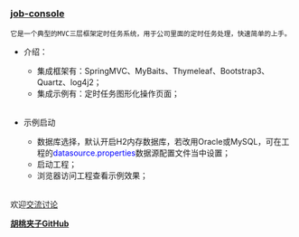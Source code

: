 ### [job-console](https://github.com/wangxinforme/job-console)
<code>它是一个典型的MVC三层框架定时任务系统，用于公司里面的定时任务处理，快速简单的上手。</code>

+ 介绍：
	+ 集成框架有：SpringMVC、MyBaits、Thymeleaf、Bootstrap3、Quartz、log4j2；
	+ 集成示例有：定时任务图形化操作页面；</br></br>

+ 示例启动
	+ 数据库选择，默认开启H2内存数据库，若改用Oracle或MySQL，可在工程的<font color="blue">datasource.properties</font>数据源配置文件当中设置；
	+ 启动工程；
	+ 浏览器访问工程查看示例效果；</br></br>

欢迎[交流讨论](https://github.com/wangxinforme/job-console/issues)

<b>[胡桃夹子GitHub](https://github.com/wangxinforme "Vincent Git@OSC主页")</b>